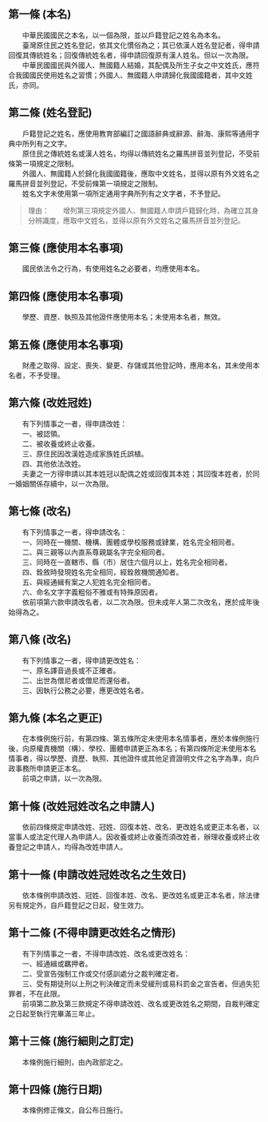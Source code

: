 第一條 (本名)
-------------
　　中華民國國民之本名，以一個為限，並以戶籍登記之姓名為本名。  
　　臺灣原住民之姓名登記，依其文化慣俗為之；其已依漢人姓名登記者，得申請回復其傳統姓名；回復傳統姓名者，得申請回復原有漢人姓名。但以一次為限。  
　　中華民國國民與外國人、無國籍人結婚，其配偶及所生子女之中文姓氏，應符合我國國民使用姓名之習慣；外國人、無國籍人申請歸化我國國籍者，其中文姓氏，亦同。  


第二條 (姓名登記)
-----------------
　　戶籍登記之姓名，應使用教育部編訂之國語辭典或辭源、辭海、康熙等通用字典中所列有之文字。  
　　原住民之傳統姓名或漢人姓名，均得以傳統姓名之羅馬拼音並列登記，不受前條第一項規定之限制。  
　　外國人、無國籍人於歸化我國國籍後，應取中文姓名，並得以原有外文姓名之羅馬拼音並列登記，不受前條第一項規定之限制。  
　　姓名文字未使用第一項所定通用字典所列有之文字者，不予登記。  
> 理由：　　增列第三項規定外國人、無國籍人申請戶籍歸化時，為確立其身分辨識度，應取中文姓名，並得以原有外文姓名之羅馬拼音並列登記。



第三條 (應使用本名事項)
-----------------------
　　國民依法令之行為，有使用姓名之必要者，均應使用本名。  


第四條 (應使用本名事項)
-----------------------
　　學歷、資歷、執照及其他證件應使用本名；未使用本名者，無效。  


第五條 (應使用本名事項)
-----------------------
　　財產之取得、設定、喪失、變更、存儲或其他登記時，應用本名，其未使用本名者，不予受理。  


第六條 (改姓冠姓)
-----------------
　　有下列情事之一者，得申請改姓：  
　　一、被認領。  
　　二、被收養或終止收養。  
　　三、原住民因改漢姓造成家族姓氏誤植。  
　　四、其他依法改姓。  
　　夫妻之一方得申請以其本姓冠以配偶之姓或回復其本姓；其回復本姓者，於同一婚姻關係存續中，以一次為限。  


第七條 (改名)
-------------
　　有下列情事之一者，得申請改名：  
　　一、同時在一機關、機構、團體或學校服務或肄業，姓名完全相同者。  
　　二、與三親等以內直系尊親屬名字完全相同者。  
　　三、同時在一直轄市、縣（市）居住六個月以上，姓名完全相同者。  
　　四、銓敘時發現姓名完全相同，經銓敘機關通知者。  
　　五、與經通緝有案之人犯姓名完全相同者。  
　　六、命名文字字義粗俗不雅或有特殊原因者。  
　　依前項第六款申請改名者，以二次為限。但未成年人第二次改名，應於成年後始得為之。  


第八條 (改名)
-------------
　　有下列情事之一者，得申請更改姓名：  
　　一、原名譯音過長或不正確者。  
　　二、出世為僧尼者或僧尼而還俗者。  
　　三、因執行公務之必要，應更改姓名者。  


第九條 (本名之更正)
-------------------
　　在本條例施行前，有第四條、第五條所定未使用本名情事者，應於本條例施行後，向原權責機關（構）、學校、團體申請更正為本名；有第四條所定未使用本名情事者，得以學歷、資歷、執照、其他證件或其他足資證明文件之名字為準，向戶政事務所申請更正本名。  
　　前項之申請，以一次為限。  


第十條 (改姓冠姓改名之申請人)
-----------------------------
　　依前四條規定申請改姓、冠姓、回復本姓、改名、更改姓名或更正本名者，以當事人或法定代理人為申請人。因收養或終止收養而須改姓者，辦理收養或終止收養登記之申請人，均得為改姓申請人。  


第十一條 (申請改姓冠姓改名之生效日)
-----------------------------------
　　依本條例申請改姓、冠姓、回復本姓、改名、更改姓名或更正本名者，除法律另有規定外，自戶籍登記之日起，發生效力。  


第十二條 (不得申請更改姓名之情形)
---------------------------------
　　有下列情事之一者，不得申請改姓、改名或更改姓名：  
　　一、經通緝或羈押者。  
　　二、受宣告強制工作或交付感訓處分之裁判確定者。  
　　三、受有期徒刑以上刑之判決確定而未受緩刑或易科罰金之宣告者。但過失犯罪者，不在此限。  
　　前項第二款及第三款規定不得申請改姓、改名或更改姓名之期間，自裁判確定之日起至執行完畢滿三年止。  


第十三條 (施行細則之訂定)
-------------------------
　　本條例施行細則，由內政部定之。  


第十四條 (施行日期)
-------------------
　　本條例修正條文，自公布日施行。